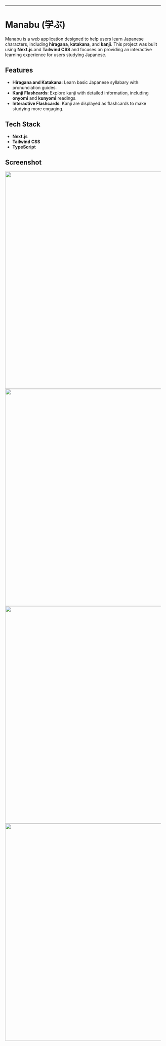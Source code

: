 
---

# Manabu (学ぶ)

Manabu is a web application designed to help users learn Japanese characters, including **hiragana**, **katakana**, and **kanji**. This project was built using **Next.js** and **Tailwind CSS** and focuses on providing an interactive learning experience for users studying Japanese.

## Features

- **Hiragana and Katakana**: Learn basic Japanese syllabary with pronunciation guides.
- **Kanji Flashcards**: Explore kanji with detailed information, including **onyomi** and **kunyomi** readings.
- **Interactive Flashcards**: Kanji are displayed as flashcards to make studying more engaging.


## Tech Stack

- **Next.js**
- **Tailwind CSS**
- **TypeScript**

  
## Screenshot

<img width="800px" height="700px" src="https://github.com/user-attachments/assets/7f5a13cb-1867-437e-9198-ec10fb3e6f0a"/>
<img width="800px" height="700px" src="https://github.com/user-attachments/assets/8f4ab232-62a0-417d-a220-6443b0707951"/>
<img width="800px" height="700px" src="https://github.com/user-attachments/assets/2c6cc46d-32dd-4388-8043-36ec8d502031"/>
<img width="800px" height="700px" src="https://github.com/user-attachments/assets/63568650-cfd6-4ffa-9d70-40b000daedef"/>



